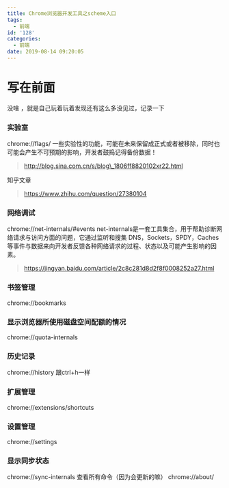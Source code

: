 ```yaml
---
title: Chrome浏览器开发工具之scheme入口
tags:
  - 前端
id: '128'
categories:
  - 前端
date: 2019-08-14 09:20:05
---
```


# 写在前面

没啥 ，就是自己玩着玩着发现还有这么多没见过，记录一下

### 实验室

chrome://flags/ 一些实验性的功能，可能在未来保留成正式或者被移除，同时也可能会产生不可预期的影响，开发者鼓捣记得备份数据！

> http://blog.sina.com.cn/s/blog\_1806ff8820102xr22.html

知乎文章

> https://www.zhihu.com/question/27380104

### 网络调试

chrome://net-internals/#events net-internals是一套工具集合，用于帮助诊断网络请求与访问方面的问题，它通过监听和搜集 DNS，Sockets，SPDY，Caches等事件与数据来向开发者反馈各种网络请求的过程、状态以及可能产生影响的因素。

> https://jingyan.baidu.com/article/2c8c281d8d2f8f0008252a27.html

### 书签管理

chrome://bookmarks

### 显示浏览器所使用磁盘空间配额的情况

chrome://quota-internals

### 历史记录

chrome://history 跟ctrl+h一样

### 扩展管理

chrome://extensions/shortcuts

### 设置管理

chrome://settings

### 显示同步状态

chrome://sync-internals 查看所有命令（因为会更新的嘛） chrome://about/